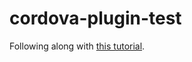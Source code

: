 # cordova-plugin-test

Following along with [this tutorial](https://taco.visualstudio.com/en-us/docs/createplugintutorial/).
